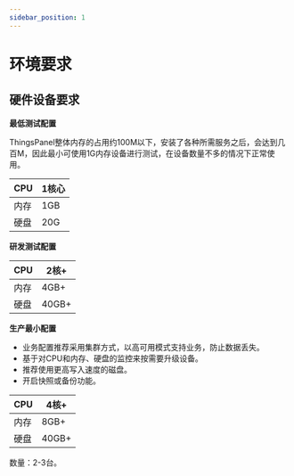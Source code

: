 ```yaml
---
sidebar_position: 1
---
```


# 环境要求

## 硬件设备要求

**最低测试配置**

ThingsPanel整体内存的占用约100M以下，安装了各种所需服务之后，会达到几百M，因此最小可使用1G内存设备进行测试，在设备数量不多的情况下正常使用。

|CPU|1核心|
|--|--|
|内存|1GB|
|硬盘|20G|

**研发测试配置**

|CPU|2核+|
|--|--|
|内存|4GB+|
|硬盘|40GB+|

**生产最小配置**

- 业务配置推荐采用集群方式，以高可用模式支持业务，防止数据丢失。
- 基于对CPU和内存、硬盘的监控来按需要升级设备。
- 推荐使用更高写入速度的磁盘。
- 开启快照或备份功能。

|CPU|4核+|
|--|--|
|内存|8GB+|
|硬盘|40GB+|

数量：2-3台。



